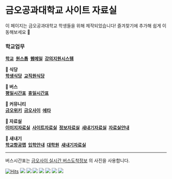 # 금오공과대학교 사이트 자료실
이 페이지는 금오공과대학교 학생들을 위해 제작되었습니다! 즐겨찾기에 추가해 쉽게 이동해보세요 🌟

### 학교업무
**[학교](https://www.kumoh.ac.kr/)&nbsp;
[원스톱](https://onestop.kumoh.ac.kr/)&nbsp;
[웹메일](https://mail.kumoh.ac.kr/)&nbsp;
[강의지원시스템](http://elearning.kumoh.ac.kr/)**

**🍱 식당**  
**[학생식당](https://www.kumoh.ac.kr/ko/restaurant01.do)&nbsp;
[교직원식당](https://www.kumoh.ac.kr/ko/restaurant02.do)**

**🚌 버스**  
**[평일시간표](https://kumoh42.com/ExternalPage/bus/img/1.png)&nbsp;
[휴일시간표](https://kumoh42.com/ExternalPage/bus/img/2.png)**

**💬 커뮤니티**  
**[금오위키](https://wiki.kumoh42.com/)&nbsp;
[금오사이](https://kumoh42.com/)&nbsp;
[에타](https://kumoh.everytime.kr/)**

**📂 자료실**  
**[이미지자료실](https://github.com/Htmla69/Kumoh_In7/blob/main/Image.md)&nbsp;
[사이트자료실](https://github.com/Htmla69/Kumoh_In7/blob/main/Site.md)&nbsp;
[정보자료실](https://github.com/Htmla69/Kumoh_In7/blob/main/Information.md#%EA%B8%88%EC%98%A4%EA%B3%B5%EA%B3%BC%EB%8C%80%ED%95%99%EA%B5%90-%EC%A0%95%EB%B3%B4-%EC%9E%90%EB%A3%8C%EC%8B%A4)&nbsp;
[새내기자료실](https://github.com/Htmla69/Kumoh_In7/blob/main/Beginner.md)&nbsp;
[자료실안내](https://github.com/Htmla69/Kumoh_In7/blob/main/Readme.md)**

**🔰 새내기**  
**[학교항공맵](https://www.kumoh.ac.kr/vr02/tour.html)&nbsp;
[입학안내](https://iphak.kumoh.ac.kr/)&nbsp;
[대학원](https://cam.kumoh.ac.kr/cam/)&nbsp;
[새내기자료실](https://github.com/Htmla69/Kumoh_In7/blob/main/Beginner.md#%EA%B8%88%EC%98%A4%EA%B3%B5%EB%8C%80-%EC%83%88%EB%82%B4%EA%B8%B0-%EC%9E%90%EB%A3%8C%EC%8B%A4)**


---
버스시간표는 [금오사이 실시간 버스도착정보](https://kumoh42.com/bus) 의 사진을 사용합니다.

[![Hits](https://hits.seeyoufarm.com/api/count/incr/badge.svg?url=https%3A%2F%2Fgithub.com%2FHtmla69%2FKumoh_In7%2Fblob%2Fmain%2FSite.md&count_bg=%23FF1D1D&title_bg=%23000000&icon=atom.svg&icon_color=%23E7E7E7&title=%EC%9D%B4%EC%9A%A9%EC%9E%90%EC%88%98&edge_flat=true)](https://hits.seeyoufarm.com)
<img src="https://img.shields.io/badge/Vivaldi-EF3939?style=flat-square&logo=Vivaldi&logoColor=white"/>
<img src="https://img.shields.io/badge/Opera-FF1B2D?style=flat-square&logo=Opera&logoColor=white"/>
<img src="https://img.shields.io/badge/Firefox-FF7139?style=flat-square&logo=FirefoxBrowser&logoColor=white"/>
<img src="https://img.shields.io/badge/Edge-0078D7?style=flat-square&logo=MicrosoftEdge&logoColor=white"/>
<img src="https://img.shields.io/badge/Chrome-4285F4?style=flat-square&logo=GoogleChrome&logoColor=white"/>
<img src="https://img.shields.io/badge/Tor-7D4698?style=flat-square&logo=Torbrowser&logoColor=white"/>
<img src="https://img.shields.io/badge/Safari-000000?style=flat-square&logo=Safari&logoColor=white"/>
